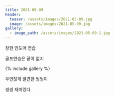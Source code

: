 ```yaml
---
title: 2021-05-09
header:
  teaser: /assets/images/2021-05-09.jpg
  image: /assets/images/2021-05-09.jpg
gallery:
  - image_path: /assets/images/2021-05-09-1.jpg
---
```


장현 인도어 연습

골프연습은 끝이 없지

{% include gallery %}

우연찮게 발견한 씽씽이

씽씽 재미있다